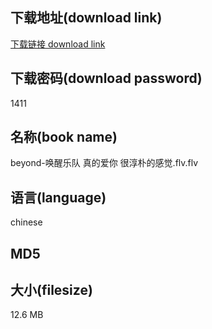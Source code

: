 ## 下载地址(download link)
[下载链接 download link](https://tutu365.netlify.app/?s=beyond-%E5%94%A4%E9%86%92%E4%B9%90%E9%98%9F+%E7%9C%9F%E7%9A%84%E7%88%B1%E4%BD%A0+%E5%BE%88%E6%B7%B3%E6%9C%B4%E7%9A%84%E6%84%9F%E8%A7%89.flv)

## 下载密码(download password)
1411

## 名称(book name)
beyond-唤醒乐队 真的爱你 很淳朴的感觉.flv.flv

## 语言(language)
chinese

## MD5


## 大小(filesize)
12.6 MB
